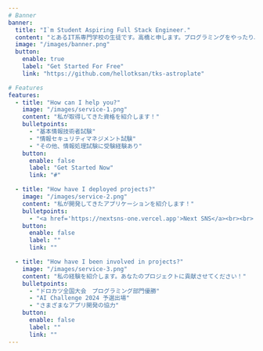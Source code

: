 ```yaml
---
# Banner
banner:
  title: "I`m Student Aspiring Full Stack Engineer."
  content: "とあるIT系専門学校の生徒です。高橋と申します。プログラミングをやったり、ゲーム実況をみたり。"
  image: "/images/banner.png"
  button:
    enable: true
    label: "Get Started For Free"
    link: "https://github.com/hellotksan/tks-astroplate"

# Features
features:
  - title: "How can I help you?"
    image: "/images/service-1.png"
    content: "私が取得してきた資格を紹介します！"
    bulletpoints:
      - "基本情報技術者試験"
      - "情報セキュリティマネジメント試験"
      - "その他、情報処理試験に受験経験あり"
    button:
      enable: false
      label: "Get Started Now"
      link: "#"

  - title: "How have I deployed projects?"
    image: "/images/service-2.png"
    content: "私が開発してきたアプリケーションを紹介します！"
    bulletpoints:
      - "<a href='https://nextsns-one.vercel.app'>Next SNS</a><br><br> よくあるSNSサイトのクローンです。フロントエンドにNextJs、バックエンドにNodeJsとExpress、データベースにmongoDBを使用しています。"
    button:
      enable: false
      label: ""
      link: ""

  - title: "How have I been involved in projects?"
    image: "/images/service-3.png"
    content: "私の経験を紹介します。あなたのプロジェクトに貢献させてください！"
    bulletpoints:
      - "ドロカツ全国大会　プログラミング部門優勝"
      - "AI Challenge 2024 予選出場"
      - "さまざまなアプリ開発の協力"
    button:
      enable: false
      label: ""
      link: ""
---
```

